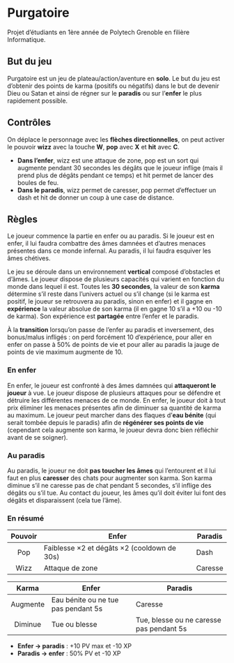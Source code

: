 # Purgatoire

Projet d’étudiants en 1ère année de Polytech Grenoble en filière Informatique.

## But du jeu

Purgatoire est un jeu de plateau/action/aventure en **solo**. Le but du jeu est d’obtenir des points de karma (positifs ou négatifs) dans le but de devenir Dieu ou Satan et ainsi de régner sur le **paradis** ou sur l’**enfer** le plus rapidement possible.

## Contrôles

On déplace le personnage avec les **flèches directionnelles**, on peut activer le pouvoir **wizz** avec la touche **W**, **pop** avec **X** et **hit** avec **C**.

- **Dans l’enfer**, wizz est une attaque de zone, pop est un sort qui augmente pendant 30 secondes les dégâts que le joueur inflige (mais il prend plus de dégâts pendant ce temps) et hit permet de lancer des boules de feu.
- **Dans le paradis**, wizz permet de caresser, pop permet d’effectuer un dash et hit de donner un coup à une case de distance.

## Règles

Le joueur commence la partie en enfer ou au paradis. Si le joueur est en enfer, il lui faudra combattre des âmes damnées et d’autres menaces présentes dans ce monde infernal. Au paradis, il lui faudra esquiver les âmes chétives.

Le jeu se déroule dans un environnement **vertical** composé d’obstacles et d’âmes. Le joueur dispose de plusieurs capacités qui varient en fonction du monde dans lequel il est. Toutes les **30 secondes**, la valeur de son **karma** détermine s’il reste dans l’univers actuel ou s’il change (si le karma est positif, le joueur se retrouvera au paradis, sinon en enfer) et il gagne en **expérience** la valeur absolue de son karma (il en gagne 10 s’il a +10 ou -10 de karma). Son expérience est **partagée** entre l’enfer et le paradis.

À la **transition** lorsqu’on passe de l’enfer au paradis et inversement, des bonus/malus infligés : on perd forcément 10 d’expérience, pour aller en enfer on passe à 50% de points de vie et pour aller au paradis la jauge de points de vie maximum augmente de 10.

### En enfer

En enfer, le joueur est confronté à des âmes damnées qui **attaqueront le joueur** à vue. Le joueur dispose de plusieurs attaques pour se défendre et détruire les différentes menaces de ce monde. En enfer, le joueur doit à tout prix éliminer les menaces présentes afin de diminuer sa quantité de karma au maximum. Le joueur peut marcher dans des flaques d’**eau bénite** (qui serait tombée depuis le paradis) afin de **régénérer ses points de vie** (cependant cela augmente son karma, le joueur devra donc bien réfléchir avant de se soigner).

### Au paradis

Au paradis, le joueur ne doit **pas toucher les âmes** qui l’entourent et il lui faut en plus **caresser** des chats pour augmenter son karma. Son karma diminue s’il ne caresse pas de chat pendant 5 secondes, s’il inflige des dégâts ou s’il tue. Au contact du joueur, les âmes qu’il doit éviter lui font des dégâts et disparaissent (cela tue l’âme).

### En résumé

| Pouvoir | Enfer | Paradis |
|:-------:|-------|---------|
| Pop     | Faiblesse ×2 et dégâts ×2 (cooldown de 30s) | Dash |
| Wizz    | Attaque de zone | Caresse |


| Karma    | Enfer | Paradis |
|:--------:|-------|---------|
| Augmente | Eau bénite ou ne tue pas pendant 5s | Caresse |
| Diminue  | Tue ou blesse | Tue, blesse ou ne caresse pas pendant 5s |

- **Enfer → paradis** : +10 PV max et -10 XP
- **Paradis → enfer** : 50% PV et -10 XP
